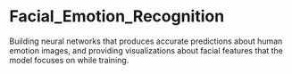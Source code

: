 # Facial_Emotion_Recognition
Building neural networks that produces accurate predictions about human emotion images, and providing visualizations about facial features that the model focuses on while training.
